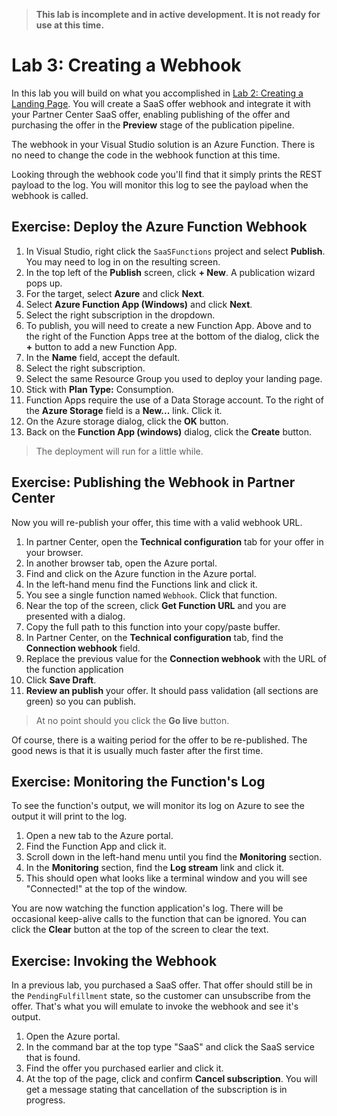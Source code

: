 > **This lab is incomplete and in active development. It is not ready for use at this time.**

# Lab 3: Creating a Webhook

In this lab you will build on what you accomplished in [Lab 2: Creating a Landing Page](../lab2-create-landing-page/README.md). You will create a SaaS offer webhook and integrate it with your Partner Center SaaS offer, enabling publishing of the offer and purchasing the offer in the **Preview** stage of the publication pipeline.

The webhook in your Visual Studio solution is an Azure Function. There is no need to change the code in the webhook function at this time.

Looking through the webhook code you'll find that it simply prints the REST payload to the log. You will monitor this log to see the payload when the webhook is called.


## Exercise: Deploy the Azure Function Webhook

1. In Visual Studio, right click the `SaaSFunctions` project and select **Publish**. You may need to log in on the resulting screen.
1. In the top left of the **Publish** screen, click **+ New**. A publication wizard pops up.
1. For the target, select **Azure** and click **Next**.
1. Select **Azure Function App (Windows)** and click **Next**.
1. Select the right subscription in the dropdown.
1. To publish, you will need to create a new Function App. Above and to the right of the Function Apps tree at the bottom of the dialog, click the **+** button to add a new Function App.
1. In the **Name** field, accept the default.
1. Select the right subscription.
1. Select the same Resource Group you used to deploy your landing page.
1. Stick with **Plan Type:** Consumption.
1. Function Apps require the use of a Data Storage account. To the right of the **Azure Storage** field is a **New...** link. Click it.
1. On the Azure storage dialog, click the **OK** button.
1. Back on the **Function App (windows)** dialog, click the **Create** button.

> The deployment will run for a little while.



## Exercise: Publishing the Webhook in Partner Center

Now you will re-publish your offer, this time with a valid webhook URL.

1. In partner Center, open the **Technical configuration** tab for your offer in your browser.
1. In another browser tab, open the Azure portal.
1. Find and click on the Azure function in the Azure portal.
1. In the left-hand menu find the Functions link and click it.
1. You see a single function named `Webhook`. Click that function.
1. Near the top of the screen, click **Get Function URL** and you are presented with a dialog.
1. Copy the full path to this function into your copy/paste buffer.
1. In Partner Center, on the **Technical configuration** tab, find the **Connection webhook** field.
1. Replace the previous value for the **Connection webhook** with the URL of the function application
1. Click **Save Draft**.
1. **Review an publish** your offer. It should pass validation (all sections are green) so you can publish.

> At no point should you click the **Go live** button.

Of course, there is a waiting period for the offer to be re-published. The good news is that it is usually much faster after the first time.

## Exercise: Monitoring the Function's Log

To see the function's output, we will monitor its log on Azure to see the output it will print to the log.

1. Open a new tab to the Azure portal.
1. Find the Function App and click it.
1. Scroll down in the left-hand menu until you find the **Monitoring** section.
1. In the **Monitoring** section, find the **Log stream** link and click it.
1. This should open what looks like a terminal window and you will see "Connected!" at the top of the window.

You are now watching the function application's log. There will be occasional keep-alive calls to the function that can be ignored. You can click the **Clear** button at the top of the screen to clear the text.

## Exercise: Invoking the Webhook

In a previous lab, you purchased a SaaS offer. That offer should still be in the `PendingFulfillment` state, so the customer can unsubscribe from the offer. That's what you will emulate to invoke the webhook and see it's output.

1. Open the Azure portal.
1. In the command bar at the top type "SaaS" and click the SaaS service that is found.
1. Find the offer you purchased earlier and click it.
1. At the top of the page, click and confirm **Cancel subscription**. You will get a message stating that cancellation of the subscription is in progress.